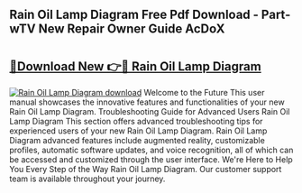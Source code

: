 ## Rain Oil Lamp Diagram Free Pdf Download - Part-wTV New Repair Owner Guide AcDoX

# <h2><a href="http://dfukkb6.blite.top/?on=Rain+Oil+Lamp+Diagram">🔗Download New 👉🔴 Rain Oil Lamp Diagram</a></h2>

[![Rain Oil Lamp Diagram download](https://i.imgur.com/lujVjoI.png)](http://dfukkb6.blite.top/?on=Rain+Oil+Lamp+Diagram)
Welcome to the Future This user manual showcases the innovative features and functionalities of your new Rain Oil Lamp Diagram. Troubleshooting Guide for Advanced Users Rain Oil Lamp Diagram This section offers advanced troubleshooting tips for experienced users of your new Rain Oil Lamp Diagram. Rain Oil Lamp Diagram advanced features include augmented reality, customizable profiles, automatic software updates, and voice recognition, all of which can be accessed and customized through the user interface. We're Here to Help You Every Step of the Way Rain Oil Lamp Diagram. Our customer support team is available throughout your journey.
